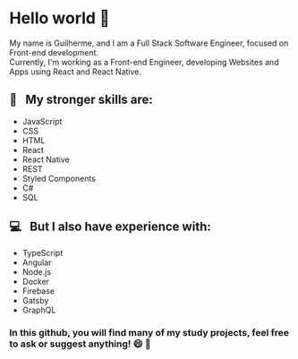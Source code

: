 # Hello world 👋

My name is Guilherme, and I am a Full Stack Software Engineer, focused on Front-end development. <br />
Currently, I'm working as a Front-end Engineer, developing Websites and Apps using React and React Native.

 ## :rocket: &nbsp; My stronger skills are: 
 - JavaScript
 - CSS
 - HTML
 - React
 - React Native
 - REST
 - Styled Components
 - C#
 - SQL
 
 ## :computer: &nbsp; But I also have experience with:
 - TypeScript
 - Angular
 - Node.js
 - Docker
 - Firebase
 - Gatsby
 - GraphQL

### In this github, you will find many of my study projects, feel free to ask or suggest anything! 😄 💬
